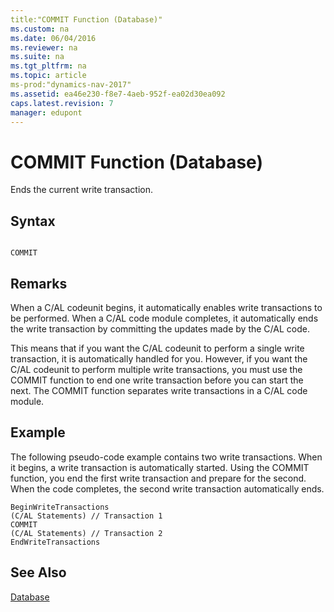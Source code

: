 ```yaml
---
title:"COMMIT Function (Database)"
ms.custom: na
ms.date: 06/04/2016
ms.reviewer: na
ms.suite: na
ms.tgt_pltfrm: na
ms.topic: article
ms-prod:"dynamics-nav-2017"
ms.assetid: ea46e230-f8e7-4aeb-952f-ea02d30ea092
caps.latest.revision: 7
manager: edupont
---
```

# COMMIT Function (Database)
Ends the current write transaction.  
  
## Syntax  
  
```  
  
COMMIT  
```  
  
## Remarks  
 When a C\/AL codeunit begins, it automatically enables write transactions to be performed. When a C\/AL code module completes, it automatically ends the write transaction by committing the updates made by the C\/AL code.  
  
 This means that if you want the C\/AL codeunit to perform a single write transaction, it is automatically handled for you. However, if you want the C\/AL codeunit to perform multiple write transactions, you must use the COMMIT function to end one write transaction before you can start the next. The COMMIT function separates write transactions in a C\/AL code module.  
  
## Example  
 The following pseudo\-code example contains two write transactions. When it begins, a write transaction is automatically started. Using the COMMIT function, you end the first write transaction and prepare for the second. When the code completes, the second write transaction automatically ends.  
  
```  
BeginWriteTransactions  
(C/AL Statements) // Transaction 1  
COMMIT  
(C/AL Statements) // Transaction 2  
EndWriteTransactions   
```  
  
## See Also  
 [Database](Database.md)